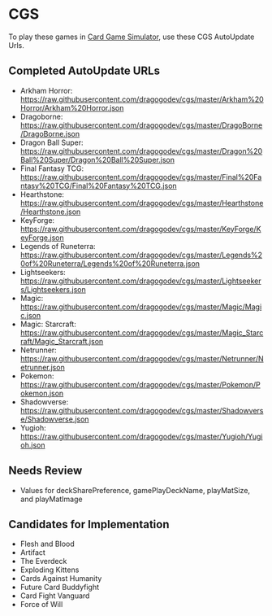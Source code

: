 # CGS

To play these games in [Card Game Simulator](https://www.cardgamesimulator.com), use these CGS AutoUpdate Urls.

## Completed AutoUpdate URLs
- Arkham Horror: https://raw.githubusercontent.com/dragogodev/cgs/master/Arkham%20Horror/Arkham%20Horror.json
- Dragoborne: https://raw.githubusercontent.com/dragogodev/cgs/master/DragoBorne/DragoBorne.json
- Dragon Ball Super: https://raw.githubusercontent.com/dragogodev/cgs/master/Dragon%20Ball%20Super/Dragon%20Ball%20Super.json
- Final Fantasy TCG: https://raw.githubusercontent.com/dragogodev/cgs/master/Final%20Fantasy%20TCG/Final%20Fantasy%20TCG.json
- Hearthstone: https://raw.githubusercontent.com/dragogodev/cgs/master/Hearthstone/Hearthstone.json
- KeyForge: https://raw.githubusercontent.com/dragogodev/cgs/master/KeyForge/KeyForge.json
- Legends of Runeterra: https://raw.githubusercontent.com/dragogodev/cgs/master/Legends%20of%20Runeterra/Legends%20of%20Runeterra.json
- Lightseekers: https://raw.githubusercontent.com/dragogodev/cgs/master/Lightseekers/Lightseekers.json
- Magic: https://raw.githubusercontent.com/dragogodev/cgs/master/Magic/Magic.json
- Magic: Starcraft: https://raw.githubusercontent.com/dragogodev/cgs/master/Magic_Starcraft/Magic_Starcraft.json
- Netrunner: https://raw.githubusercontent.com/dragogodev/cgs/master/Netrunner/Netrunner.json
- Pokemon: https://raw.githubusercontent.com/dragogodev/cgs/master/Pokemon/Pokemon.json
- Shadowverse: https://raw.githubusercontent.com/dragogodev/cgs/master/Shadowverse/Shadowverse.json
- Yugioh: https://raw.githubusercontent.com/dragogodev/cgs/master/Yugioh/Yugioh.json

## Needs Review
- Values for deckSharePreference, gamePlayDeckName, playMatSize, and playMatImage

## Candidates for Implementation
- Flesh and Blood
- Artifact
- The Everdeck
- Exploding Kittens
- Cards Against Humanity
- Future Card Buddyfight
- Card Fight Vanguard
- Force of Will
